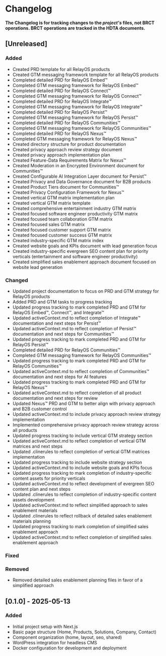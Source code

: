 # Changelog

**The Changelog is for tracking changes to the *project's* files, not BRCT operations. BRCT operations are tracked in the HDTA documents.**

## [Unreleased]

### Added
- Created PRD template for all RelayOS products
- Created GTM messaging framework template for all RelayOS products
- Completed detailed PRD for RelayOS Embed™
- Completed GTM messaging framework for RelayOS Embed™
- Completed detailed PRD for RelayOS Connect™
- Completed GTM messaging framework for RelayOS Connect™
- Completed detailed PRD for RelayOS Integrate™
- Completed GTM messaging framework for RelayOS Integrate™
- Completed detailed PRD for RelayOS Persist™
- Completed GTM messaging framework for RelayOS Persist™
- Completed detailed PRD for RelayOS Communities™
- Completed GTM messaging framework for RelayOS Communities™
- Completed detailed PRD for RelayOS Nexus™
- Completed GTM messaging framework for RelayOS Nexus™
- Created directory structure for product documentation
- Created privacy approach review strategy document
- Created privacy approach implementation plan
- Created Feature-Data Requirements Matrix for Nexus™
- Created Moderation in an Encrypted Environment document for Communities™
- Created Configurable AI Integration Layer document for Persist™
- Created Privacy and Data Governance document for B2B products
- Created Product Tiers document for Communities™
- Created Privacy Configuration Framework for Nexus™
- Created vertical GTM matrix implementation plan
- Created vertical GTM matrix template
- Created comprehensive entertainment industry GTM matrix
- Created focused software engineer productivity GTM matrix
- Created focused team collaboration GTM matrix
- Created focused sales GTM matrix
- Created focused customer support GTM matrix
- Created focused customer success GTM matrix
- Created industry-specific GTM matrix index
- Created website goals and KPIs document with lead generation focus
- Created industry-specific evergreen SEO content plan for priority verticals (entertainment and software engineer productivity)
- Created simplified sales enablement approach document focused on website lead generation

### Changed
- Updated project documentation to focus on PRD and GTM strategy for RelayOS products
- Added PRD and GTM tasks to progress tracking
- Updated progress tracking to mark completed PRD and GTM for RelayOS Embed™, Connect™, and Integrate™
- Updated activeContext.md to reflect completion of Integrate™ documentation and next steps for Persist™
- Updated activeContext.md to reflect completion of Persist™ documentation and next steps for Communities™
- Updated progress tracking to mark completed PRD and GTM for RelayOS Persist™
- Completed detailed PRD for RelayOS Communities™
- Completed GTM messaging framework for RelayOS Communities™
- Updated progress tracking to mark completed PRD and GTM for RelayOS Communities™
- Updated activeContext.md to reflect completion of Communities™ documentation and next steps for AI features
- Updated progress tracking to mark completed PRD and GTM for RelayOS Nexus™
- Updated activeContext.md to reflect completion of all product documentation and next steps for review
- Updated Nexus™ PRD and GTM to better align with privacy approach and B2B customer control
- Updated activeContext.md to include privacy approach review strategy implementation
- Implemented comprehensive privacy approach review strategy across all products
- Updated progress tracking to include vertical GTM strategy section
- Updated activeContext.md to reflect completion of vertical GTM matrices and next steps
- Updated .clinerules to reflect completion of vertical GTM matrices implementation
- Updated progress tracking to include website strategy section
- Updated activeContext.md to include website goals and KPIs focus
- Updated progress tracking to mark completion of industry-specific content assets for priority verticals
- Updated activeContext.md to reflect development of evergreen SEO content plan and next steps
- Updated .clinerules to reflect completion of industry-specific content assets development
- Updated activeContext.md to reflect simplified approach to sales enablement materials
- Updated .clinerules to reflect rollback of detailed sales enablement materials planning
- Updated progress tracking to mark completion of simplified sales enablement approach
- Updated activeContext.md to reflect completion of simplified sales enablement approach

### Fixed

### Removed
- Removed detailed sales enablement planning files in favor of a simplified approach

## [0.1.0] - 2025-05-13
### Added
- Initial project setup with Next.js
- Basic page structure (Home, Products, Solutions, Company, Contact)
- Component organization (home, layout, seo, shared)
- WordPress integration for headless CMS
- Docker configuration for development and deployment
